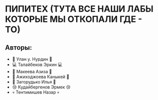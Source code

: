 # ПИПИТЕХ (ТУТА ВСЕ НАШИ ЛАБЫ КОТОРЫЕ МЫ ОТКОПАЛИ ГДЕ - ТО)
## Авторы:
- :black_heart: Улан у. Нурдин :black_heart:
- :computer: Талайбеков Эркин :computer:
- :bikini: Макеева Азиза :bikini:
- :dizzy: Ажиходжоева Каныкей :dizzy:
- :underage: Загорудько Илья :underage:
- :cry: Кудайбергенов Эрмек :cry:
- 💀 Тентимишев Назар 💀
